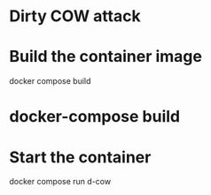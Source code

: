 # Dirty COW attack

# Build the container image
docker compose build
# docker-compose build

# Start the container
docker compose run d-cow
